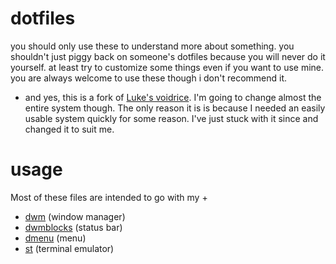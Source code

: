 # dotfiles
you should only use these to understand more about something. you shouldn't just piggy back on someone's dotfiles because you will never do it yourself. at least try to customize some things even if you want to use mine. you are always welcome to use these though i don't recommend it.

- and yes, this is a fork of [Luke's voidrice](https://github.com/LukeSmithxyz/voidrice). I'm going to change almost the entire system though. The only reason it is is because I needed an easily usable system quickly for some reason. I've just stuck with it since and changed it to suit me.

# usage
Most of these files are intended to go with my +
- [dwm](https://github.com/aymey/dwm) (window manager)
- [dwmblocks](https://github.com/aymey/dwmblocks) (status bar)
- [dmenu](https://github.com/aymey/dmenu) (menu)
- [st](https://github.com/aymey/st) (terminal emulator)
